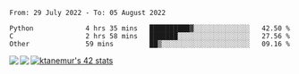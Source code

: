 <!--START_SECTION:waka-->

```text
From: 29 July 2022 - To: 05 August 2022

Python             4 hrs 35 mins   ██████████▓░░░░░░░░░░░░░░   42.50 %
C                  2 hrs 58 mins   ███████░░░░░░░░░░░░░░░░░░   27.56 %
Other              59 mins         ██▒░░░░░░░░░░░░░░░░░░░░░░   09.16 %
```

<!--END_SECTION:waka-->
<a href="https://github.com/anuraghazra/github-readme-stats">
  <img align="left" src="https://github-readme-stats.vercel.app/api?username=Tanesan&count_private=true&show_icons=true" />
<img align="left" src="https://github-readme-stats.vercel.app/api/top-langs/?username=Tanesan" />
</a>

[![ktanemur's 42 stats](https://badge42.vercel.app/api/v2/cl1wslf6s002109l771rng2w8/stats?cursusId=21&coalitionId=62)](https://github.com/JaeSeoKim/badge42)

